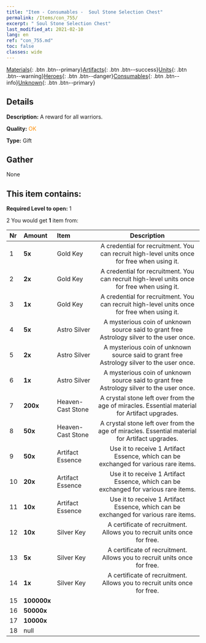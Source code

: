 ```yaml
---
title: "Item - Consumables -  Soul Stone Selection Chest"
permalink: /Items/con_755/
excerpt: " Soul Stone Selection Chest"
last_modified_at: 2021-02-10
lang: en
ref: "con_755.md"
toc: false
classes: wide
---
```

 [Materials](/Items/){: .btn .btn--primary}[Artifacts](/Items/Artifacts/){: .btn .btn--success}[Units](/Items/Units/){: .btn .btn--warning}[Heroes](/Items/Heroes/){: .btn .btn--danger}[Consumables](/Items/Consumables/){: .btn .btn--info}[Unknown](/Items/Unknown/){: .btn .btn--primary}

## Details
 **Description:** A reward for all warriors.

 **Quality:** <span style="color: #FF8C00">OK</span>

 **Type:** Gift

## Gather

  None

## This item contains:

 **Required Level to open:** 1

 2 You would get **1** item  from:

  | Nr | Amount |     Item    | Description |
  |:---|:-------|:------------|:-----------:|
  | 1 |  **5x** | Gold Key | A credential for recruitment. You can recruit high-level units once for free when using it.  | 
  | 2 |  **2x** | Gold Key | A credential for recruitment. You can recruit high-level units once for free when using it.  | 
  | 3 |  **1x** | Gold Key | A credential for recruitment. You can recruit high-level units once for free when using it.  | 
  | 4 |  **5x** | Astro Silver | A mysterious coin of unknown source said to grant free Astrology silver to the user once.  | 
  | 5 |  **2x** | Astro Silver | A mysterious coin of unknown source said to grant free Astrology silver to the user once.  | 
  | 6 |  **1x** | Astro Silver | A mysterious coin of unknown source said to grant free Astrology silver to the user once.  | 
  | 7 |  **200x** | Heaven-Cast Stone | A crystal stone left over from the age of miracles. Essential material for Artifact upgrades.  | 
  | 8 |  **50x** | Heaven-Cast Stone | A crystal stone left over from the age of miracles. Essential material for Artifact upgrades.  | 
  | 9 |  **50x** | Artifact Essence | Use it to receive 1 Artifact Essence, which can be exchanged for various rare items.  | 
  | 10 |  **20x** | Artifact Essence | Use it to receive 1 Artifact Essence, which can be exchanged for various rare items.  | 
  | 11 |  **10x** | Artifact Essence | Use it to receive 1 Artifact Essence, which can be exchanged for various rare items.  | 
  | 12 |  **10x** | Silver Key | A certificate of recruitment. Allows you to recruit units once for free.  | 
  | 13 |  **5x** | Silver Key | A certificate of recruitment. Allows you to recruit units once for free.  | 
  | 14 |  **1x** | Silver Key | A certificate of recruitment. Allows you to recruit units once for free.  | 
  | 15 |  **100000x** | <i class="fas fa-coins"/> |  | 
  | 16 |  **50000x** | <i class="fas fa-coins"/> |  | 
  | 17 |  **10000x** | <i class="fas fa-coins"/> |  | 
  | 18 | null | 
